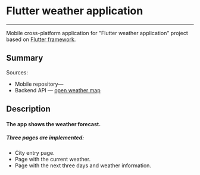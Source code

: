 # Flutter weather application

---

Mobile cross-platform application for "Flutter weather application" project based
on [Flutter framework](https://flutter.dev/).

## Summary

Sources:
- Mobile repository—
- Backend API — [open weather map](https://openweathermap.org/api)

## Description
#### The app shows the weather forecast.
##### Three pages are implemented:
- City entry page.
- Page with the current weather.
- Page with the next three days and weather information.
